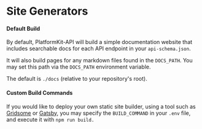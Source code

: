 # Site Generators

#### Default Build

By default, PlatformKit-API will build a simple documentation website that includes searchable docs for each API endpoint in your `api-schema.json`.

It will also build pages for any markdown files found in the `DOCS_PATH`. You may set this path via the `DOCS_PATH` environment variable. 

The default is `./docs` (relative to your repository's root).

#### Custom Build Commands

If you would like to deploy your own static site builder, using a tool such as [Gridsome](https://gridsome.org) or [Gatsby](https://www.gatsbyjs.com), you may specify the `BUILD_COMMAND` in your `.env` file, and execute it with `npm run build.`
